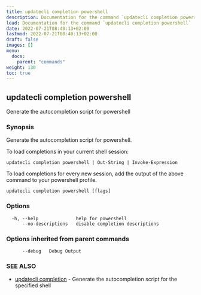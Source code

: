 ```yaml
---
title: updatecli completion powershell
description: Documentation for the command `updatecli completion powershell`
lead: Documentation for the command `updatecli completion powershell`
date: 2022-07-21T08:40:13+02:00
lastmod: 2022-07-21T08:40:13+02:00
draft: false
images: []
menu:
  docs:
    parent: "commands"
weight: 130
toc: true
---
```


## updatecli completion powershell

Generate the autocompletion script for powershell

### Synopsis

Generate the autocompletion script for powershell.

To load completions in your current shell session:

	updatecli completion powershell | Out-String | Invoke-Expression

To load completions for every new session, add the output of the above command
to your powershell profile.


```
updatecli completion powershell [flags]
```

### Options

```
  -h, --help              help for powershell
      --no-descriptions   disable completion descriptions
```

### Options inherited from parent commands

```
      --debug   Debug Output
```

### SEE ALSO

* [updatecli completion](/docs/commands/updatecli_completion)	 - Generate the autocompletion script for the specified shell

